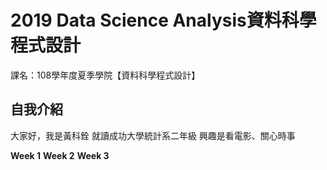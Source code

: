 # 2019 Data Science Analysis資料科學程式設計

課名：108學年度夏季學院【資料科學程式設計】

## 自我介紹

大家好，我是黃科銓
就讀成功大學統計系二年級
興趣是看電影、關心時事

**Week 1**
**Week 2**
**Week 3**



